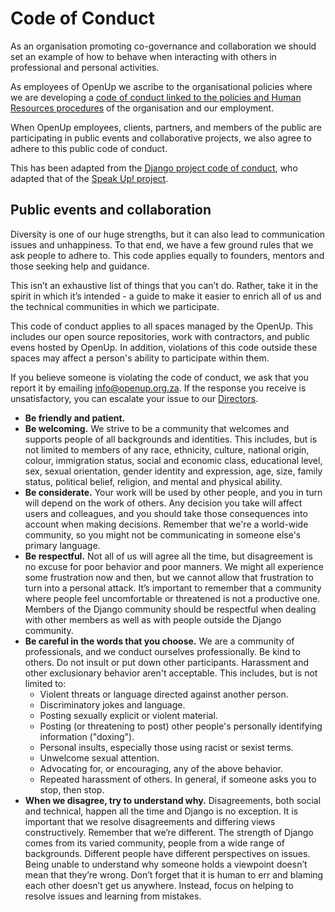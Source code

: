# Code of Conduct

As an organisation promoting co-governance and collaboration we should set an example of how to behave when interacting with others in professional and personal activities.

As employees of OpenUp we ascribe to the organisational policies where we are developing a [code of conduct linked to the policies and Human Resources procedures](https://docs.google.com/document/d/1w-iz7yVqzH0p4P_4x5PRygPiaW1xHhF1W3Qjo0y7jPU/edit?usp=sharing) of the organisation and our employment.

When OpenUp employees, clients, partners, and members of the public are participating in public events and collaborative projects, we also agree to adhere to this public code of conduct.

This has been adapted from the [Django project code of conduct](https://www.djangoproject.com/conduct/), who adapted that of the [Speak Up! project](http://web.archive.org/web/20141109123859/http://speakup.io/coc.html).  

## Public events and collaboration

Diversity is one of our huge strengths, but it can also lead to communication issues and unhappiness. To that end, we have a few ground rules that we ask people to adhere to. This code applies equally to founders, mentors and those seeking help and guidance.

This isn’t an exhaustive list of things that you can’t do. Rather, take it in the spirit in which it’s intended - a guide to make it easier to enrich all of us and the technical communities in which we participate.

This code of conduct applies to all spaces managed by the OpenUp. This includes our open source repositories, work with contractors, and public evens hosted by OpenUp. In addition, violations of this code outside these spaces may affect a person's ability to participate within them.

If you believe someone is violating the code of conduct, we ask that you report it by emailing [info@openup.org.za](mailto:info@openup.org.za). If the response you receive is unsatisfactory, you can escalate your issue to our [Directors](https://openup.org.za/about#team).

* **Be friendly and patient.**
* **Be welcoming.** We strive to be a community that welcomes and supports people of all backgrounds and identities. This includes, but is not limited to members of any race, ethnicity, culture, national origin, colour, immigration status, social and economic class, educational level, sex, sexual orientation, gender identity and expression, age, size, family status, political belief, religion, and mental and physical ability.
* **Be considerate.** Your work will be used by other people, and you in turn will depend on the work of others. Any decision you take will affect users and colleagues, and you should take those consequences into account when making decisions. Remember that we're a world-wide community, so you might not be communicating in someone else's primary language.
* **Be respectful.** Not all of us will agree all the time, but disagreement is no excuse for poor behavior and poor manners. We might all experience some frustration now and then, but we cannot allow that frustration to turn into a personal attack. It’s important to remember that a community where people feel uncomfortable or threatened is not a productive one. Members of the Django community should be respectful when dealing with other members as well as with people outside the Django community.
* **Be careful in the words that you choose.** We are a community of professionals, and we conduct ourselves professionally. Be kind to others. Do not insult or put down other participants. Harassment and other exclusionary behavior aren't acceptable. This includes, but is not limited to:
  * Violent threats or language directed against another person.
  * Discriminatory jokes and language.
  * Posting sexually explicit or violent material.
  * Posting \(or threatening to post\) other people's personally identifying information \("doxing"\).
  * Personal insults, especially those using racist or sexist terms.
  * Unwelcome sexual attention.
  * Advocating for, or encouraging, any of the above behavior.
  * Repeated harassment of others. In general, if someone asks you to stop, then stop.
* **When we disagree, try to understand why.** Disagreements, both social and technical, happen all the time and Django is no exception. It is important that we resolve disagreements and differing views constructively. Remember that we’re different. The strength of Django comes from its varied community, people from a wide range of backgrounds. Different people have different perspectives on issues. Being unable to understand why someone holds a viewpoint doesn’t mean that they’re wrong. Don’t forget that it is human to err and blaming each other doesn’t get us anywhere. Instead, focus on helping to resolve issues and learning from mistakes.

